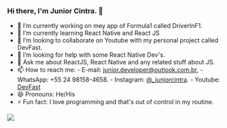 ### Hi there, I'm Junior Cintra. 👋

- 🔭 I’m currently working on mey app of Formula1 called DriverInF1.
- 🌱 I’m currently learning React Native and React JS
- 👯 I’m looking to collaborate on Youtube with my personal project called DevFast.
- 🤔 I’m looking for help with some React Native Dev's.
- 💬 Ask me about ReactJS, React Native and any related stuff about JS.
- 📫 How to reach me: 
      - E-mail: junior.developer@outlook.com.br, 
      - WhatsApp: +55 24 98158-4658.
      - Instagram: [@_juniorcintra](https://www.instagram.com/_juniorcintra/).
      - Youtube: [DevFast](https://www.youtube.com/channel/UCy9DdDXjlk_YLKG_r3ViXOg)
- 😄 Pronouns: He/His
- ⚡ Fun fact: I love programming and that's out of control in my routine.

<img src="https://github-readme-stats.vercel.app/api?username=juniorcintra&&show_icons=true&title_color=ffffff&icon_color=bb2acf&text_color=daf7dc&bg_color=151515"/>
